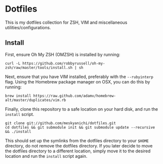 Dotfiles
========

This is my dotfiles collection for ZSH, VIM and miscellaneous utilities/configurations.


Install
-------

First, ensure Oh My ZSH (OMZSH) is installed by running:

```
curl -L https://github.com/robbyrussell/oh-my-zsh/raw/master/tools/install.sh | sh
```

Next, ensure that you have VIM installed, preferably with the `--rubyinterp` flag. Using the Homebrew package manager on OSX, you can do this by running:

```
brew install https://raw.github.com/adamv/homebrew-alt/master/duplicates/vim.rb
```

Finally, clone this repository to a safe location on your hard disk, and run the `install` script.

```
git clone git://github.com/meskyanichi/dotfiles.git
cd dotfiles && git submodule init && git submodule update --recursive && ./install
```

This should set up the symlinks from the dotfiles directory to your `$HOME` directory, do not remove the dotfiles directory. If you later decide to move the dotfiles directory to a different location, simply move it to the desired location and run the `install` script again.

